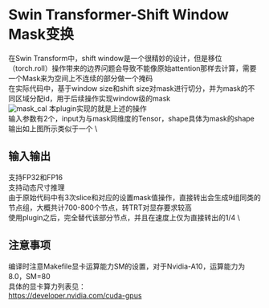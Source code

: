 # Swin Transformer-Shift Window Mask变换
在Swin Transform中，shift window是一个很精妙的设计，但是移位（torch.roll）操作带来的边界问题会导致不能像原始attention那样去计算，需要一个Mask来为空间上不连续的部分做一个掩码 \
在实际代码中，基于window size和shift size对mask进行切分，并为mask的不同区域分配id，用于后续操作实现window级的mask \
![mask_cal](https://user-images.githubusercontent.com/71363087/174447765-98cbc59e-89b5-475c-a130-e0f89ebe0dc4.jpg)
本plugin实现的就是上述的操作 \
输入参数有2个，input为与mask同维度的Tensor，shape具体为mask的shape \
输出如上图所示类似于一个 \

## 输入输出
支持FP32和FP16 \
支持动态尺寸推理 \
由于原始代码中有3次slice和对应的设置mask值操作，直接转出会生成9组同类的节点组，大概共计700-800个节点，转TRT对显存要求较高 \
使用plugin之后，完全替代该部分节点，并且在速度上仅为直接转出的1/4 \

## 注意事项
编译时注意Makefile显卡运算能力SM的设置，对于Nvidia-A10，运算能力为8.0，SM=80 \
具体的显卡算力列表见：\
https://developer.nvidia.com/cuda-gpus
